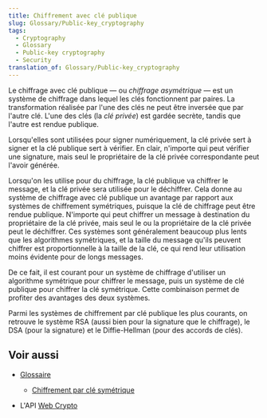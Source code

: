 ```yaml
---
title: Chiffrement avec clé publique
slug: Glossary/Public-key_cryptography
tags:
  - Cryptography
  - Glossary
  - Public-key cryptography
  - Security
translation_of: Glossary/Public-key_cryptography
---
```

Le chiffrage avec clé publique — ou _chiffrage asymétrique_ — est un système de chiffrage dans lequel les clés fonctionnent par paires. La transformation réalisée par l'une des clés ne peut être inversée que par l'autre clé. L'une des clés (la _clé privée_) est gardée secrète, tandis que l'autre est rendue publique.

Lorsqu'elles sont utilisées pour signer numériquement, la clé privée sert à signer et la clé publique sert à vérifier. En clair, n'importe qui peut vérifier une signature, mais seul le propriétaire de la clé privée correspondante peut l'avoir générée.

Lorsqu'on les utilise pour du chiffrage, la clé publique va chiffrer le message, et la clé privée sera utilisée pour le déchiffrer. Cela donne au système de chiffrage avec clé publique un avantage par rapport aux systèmes de chiffrement symétriques, puisque la clé de chiffrage peut être rendue publique. N'importe qui peut chiffrer un message à destination du propriétaire de la clé privée, mais seul le ou la propriétaire de la clé privée peut le déchiffrer. Ces systèmes sont généralement beaucoup plus lents que les algorithmes symétriques, et la taille du message qu'ils peuvent chiffrer est proportionnelle à la taille de la clé, ce qui rend leur utilisation moins évidente pour de longs messages.

De ce fait, il est courant pour un système de chiffrage d'utiliser un algorithme symétrique pour chiffrer le message, puis un système de clé publique pour chiffrer la clé symétrique. Cette combinaison permet de profiter des avantages des deux systèmes.

Parmi les systèmes de chiffrement par clé publique les plus courants, on retrouve le système RSA (aussi bien pour la signature que le chiffrage), le DSA (pour la signature) et le Diffie-Hellman (pour des accords de clés).

## Voir aussi

- [Glossaire](/fr/docs/Glossary)

  - [Chiffrement par clé symétrique](/fr/docs/Glossary/Symmetric-key_cryptography)

- L'API [Web Crypto](/fr/docs/Web/API/Web_Crypto_API)
